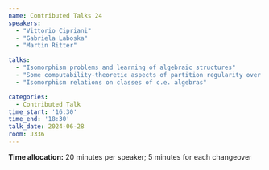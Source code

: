 ```yaml
---
name: Contributed Talks 24
speakers: 
  - "Vittorio Cipriani"
  - "Gabriela Laboska"
  - "Martin Ritter"

talks: 
  - "Isomorphism problems and learning of algebraic structures"
  - "Some computability-theoretic aspects of partition regularity over rings"
  - "Isomorphism relations on classes of c.e. algebras"

categories:
  - Contributed Talk
time_start: '16:30'
time_end: '18:30'
talk_date: 2024-06-28
room: J336
---
```

**Time allocation:** 20 minutes per speaker; 5 minutes for each changeover
